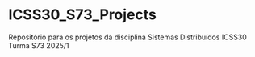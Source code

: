 # ICSS30_S73_Projects
Repositório para os projetos da disciplina Sistemas Distribuídos ICSS30 Turma S73 2025/1
